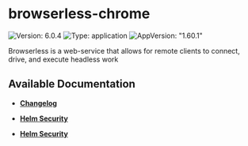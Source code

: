 # browserless-chrome

![Version: 6.0.4](https://img.shields.io/badge/Version-6.0.4-informational?style=flat-square) ![Type: application](https://img.shields.io/badge/Type-application-informational?style=flat-square) ![AppVersion: "1.60.1"](https://img.shields.io/badge/AppVersion-"1.60.1"-informational?style=flat-square)

Browserless is a web-service that allows for remote clients to connect, drive, and execute headless work

## Available Documentation

- [**Changelog**](CHANGELOG)

- [**Helm Security**](container-security)

- [**Helm Security**](helm-security)


